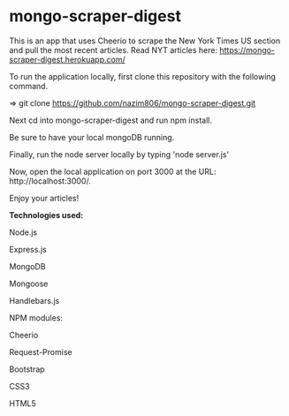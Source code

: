 # mongo-scraper-digest

This is an app that uses Cheerio to scrape the New York Times US section and pull the most recent articles. Read NYT articles here: https://mongo-scraper-digest.herokuapp.com/

To run the application locally, first clone this repository with the following command.

=> git clone https://github.com/nazim806/mongo-scraper-digest.git

Next cd into mongo-scraper-digest and run npm install.

Be sure to have your local mongoDB running.

Finally, run the node server locally by typing 'node server.js'

Now, open the local application on port 3000 at the URL: http://localhost:3000/.

Enjoy your articles!



**Technologies used:**

Node.js

Express.js

MongoDB

Mongoose

Handlebars.js

NPM modules:

Cheerio

Request-Promise

Bootstrap 

CSS3 

HTML5

